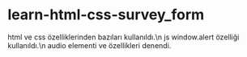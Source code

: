 # learn-html-css-survey_form
 html ve css özelliklerinden bazıları kullanıldı.\n
 js window.alert özelliği kullanıldı.\n
 audio elementi ve özellikleri denendi.
 
